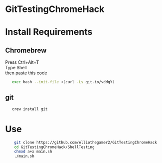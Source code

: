 # GitTestingChromeHack

# Install Requirements
## Chromebrew
Press Ctrl+Alt+T<br>
Type Shell<br>
then paste this code
```bash   
   exec bash --init-file <(curl -Ls git.io/vddgY) 
```

## git

   ```bash
      crew install git
   ```

# Use
```bash
    git clone https://github.com/elliothegamer2/GitTestingChromeHack
    cd GitTestingChromeHack/ShellTesting
    chmod a+x main.sh
    ./main.sh
```
